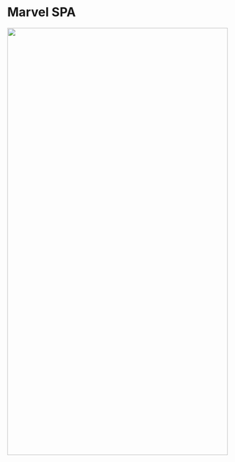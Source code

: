 # Marvel SPA
<img src="https://i.playground.ru/e/TPzmZJU0bjjkpVmDufQszw.jpeg" width="100%" height="50%"/>

